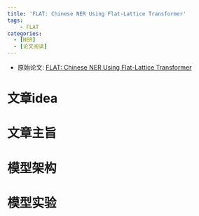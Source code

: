 ```yaml
---
title: 'FLAT: Chinese NER Using Flat-Lattice Transformer'
tags: 
    - FLAT
categories: 
  - [NER]
  - [论文阅读]
---
```

* 原始论文: [FLAT: Chinese NER Using Flat-Lattice Transformer](https://arxiv.org/pdf/2004.11795v2.pdf)

# 文章idea
# 文章主旨
# 模型架构
# 模型实验